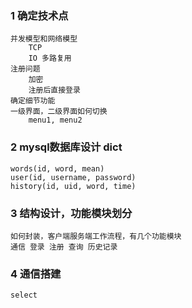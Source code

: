 ### 1 确定技术点
    并发模型和网络模型
        TCP
        IO 多路复用
    注册问题
        加密
        注册后直接登录
    确定细节功能
    一级界面，二级界面如何切换
        menu1, menu2

### 2 mysql数据库设计 dict
    words(id, word, mean)
    user(id, username, password)
    history(id, uid, word, time)
    
    
### 3 结构设计，功能模块划分
    如何封装，客户端服务端工作流程，有几个功能模块
    通信 登录 注册 查询 历史记录

### 4 通信搭建
    select